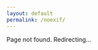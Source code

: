 ```yaml
---
layout: default
permalink: /noexif/
---
```


<script>
window.location.href = '/noexif/privacypolicy';
</script>

Page not found. Redirecting...